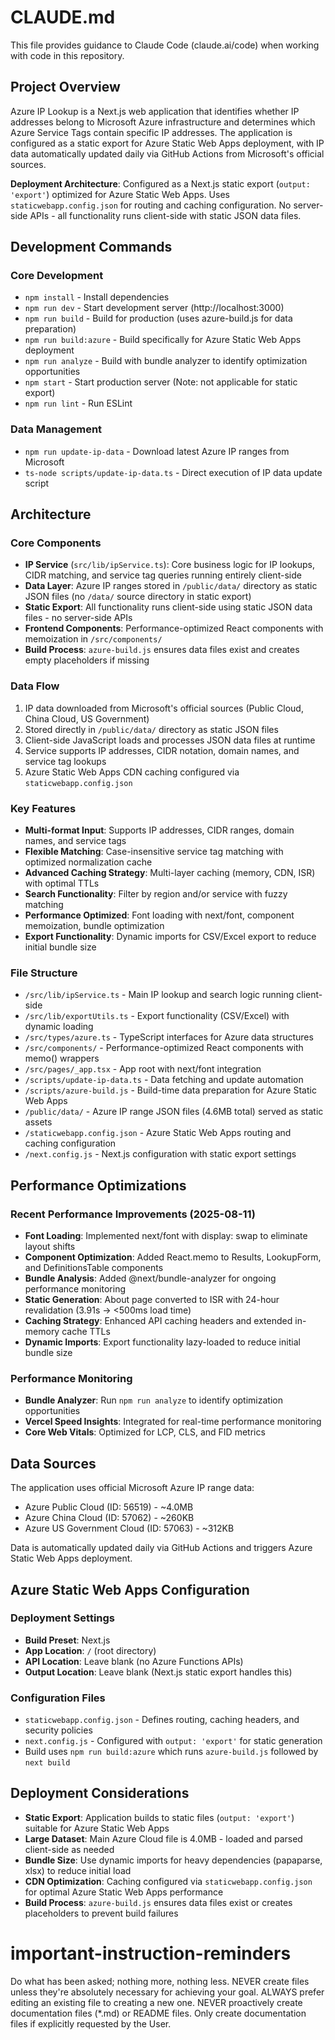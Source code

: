# CLAUDE.md

This file provides guidance to Claude Code (claude.ai/code) when working with code in this repository.

## Project Overview

Azure IP Lookup is a Next.js web application that identifies whether IP addresses belong to Microsoft Azure infrastructure and determines which Azure Service Tags contain specific IP addresses. The application is configured as a static export for Azure Static Web Apps deployment, with IP data automatically updated daily via GitHub Actions from Microsoft's official sources.

**Deployment Architecture**: Configured as a Next.js static export (`output: 'export'`) optimized for Azure Static Web Apps. Uses `staticwebapp.config.json` for routing and caching configuration. No server-side APIs - all functionality runs client-side with static JSON data files.

## Development Commands

### Core Development
- `npm install` - Install dependencies
- `npm run dev` - Start development server (http://localhost:3000)
- `npm run build` - Build for production (uses azure-build.js for data preparation)
- `npm run build:azure` - Build specifically for Azure Static Web Apps deployment
- `npm run analyze` - Build with bundle analyzer to identify optimization opportunities
- `npm start` - Start production server (Note: not applicable for static export)
- `npm run lint` - Run ESLint

### Data Management
- `npm run update-ip-data` - Download latest Azure IP ranges from Microsoft
- `ts-node scripts/update-ip-data.ts` - Direct execution of IP data update script

## Architecture

### Core Components
- **IP Service** (`src/lib/ipService.ts`): Core business logic for IP lookups, CIDR matching, and service tag queries running entirely client-side
- **Data Layer**: Azure IP ranges stored in `/public/data/` directory as static JSON files (no `/data/` source directory in static export)
- **Static Export**: All functionality runs client-side using static JSON data files - no server-side APIs
- **Frontend Components**: Performance-optimized React components with memoization in `/src/components/`
- **Build Process**: `azure-build.js` ensures data files exist and creates empty placeholders if missing

### Data Flow
1. IP data downloaded from Microsoft's official sources (Public Cloud, China Cloud, US Government)
2. Stored directly in `/public/data/` directory as static JSON files
3. Client-side JavaScript loads and processes JSON data files at runtime
4. Service supports IP addresses, CIDR notation, domain names, and service tag lookups
5. Azure Static Web Apps CDN caching configured via `staticwebapp.config.json`

### Key Features
- **Multi-format Input**: Supports IP addresses, CIDR ranges, domain names, and service tags
- **Flexible Matching**: Case-insensitive service tag matching with optimized normalization cache
- **Advanced Caching Strategy**: Multi-layer caching (memory, CDN, ISR) with optimal TTLs
- **Search Functionality**: Filter by region and/or service with fuzzy matching
- **Performance Optimized**: Font loading with next/font, component memoization, bundle optimization
- **Export Functionality**: Dynamic imports for CSV/Excel export to reduce initial bundle size

### File Structure
- `/src/lib/ipService.ts` - Main IP lookup and search logic running client-side
- `/src/lib/exportUtils.ts` - Export functionality (CSV/Excel) with dynamic loading
- `/src/types/azure.ts` - TypeScript interfaces for Azure data structures
- `/src/components/` - Performance-optimized React components with memo() wrappers
- `/src/pages/_app.tsx` - App root with next/font integration
- `/scripts/update-ip-data.ts` - Data fetching and update automation
- `/scripts/azure-build.js` - Build-time data preparation for Azure Static Web Apps
- `/public/data/` - Azure IP range JSON files (4.6MB total) served as static assets
- `/staticwebapp.config.json` - Azure Static Web Apps routing and caching configuration
- `/next.config.js` - Next.js configuration with static export settings

## Performance Optimizations

### Recent Performance Improvements (2025-08-11)
- **Font Loading**: Implemented next/font with display: swap to eliminate layout shifts
- **Component Optimization**: Added React.memo to Results, LookupForm, and DefinitionsTable components
- **Bundle Analysis**: Added @next/bundle-analyzer for ongoing performance monitoring
- **Static Generation**: About page converted to ISR with 24-hour revalidation (3.91s → <500ms load time)
- **Caching Strategy**: Enhanced API caching headers and extended in-memory cache TTLs
- **Dynamic Imports**: Export functionality lazy-loaded to reduce initial bundle size

### Performance Monitoring
- **Bundle Analyzer**: Run `npm run analyze` to identify optimization opportunities
- **Vercel Speed Insights**: Integrated for real-time performance monitoring
- **Core Web Vitals**: Optimized for LCP, CLS, and FID metrics

## Data Sources

The application uses official Microsoft Azure IP range data:
- Azure Public Cloud (ID: 56519) - ~4.0MB
- Azure China Cloud (ID: 57062) - ~260KB
- Azure US Government Cloud (ID: 57063) - ~312KB

Data is automatically updated daily via GitHub Actions and triggers Azure Static Web Apps deployment.

## Azure Static Web Apps Configuration

### Deployment Settings
- **Build Preset**: Next.js
- **App Location**: `/` (root directory)
- **API Location**: Leave blank (no Azure Functions APIs)
- **Output Location**: Leave blank (Next.js static export handles this)

### Configuration Files
- `staticwebapp.config.json` - Defines routing, caching headers, and security policies
- `next.config.js` - Configured with `output: 'export'` for static generation
- Build uses `npm run build:azure` which runs `azure-build.js` followed by `next build`

## Deployment Considerations

- **Static Export**: Application builds to static files (`output: 'export'`) suitable for Azure Static Web Apps
- **Large Dataset**: Main Azure Cloud file is 4.0MB - loaded and parsed client-side as needed
- **Bundle Size**: Use dynamic imports for heavy dependencies (papaparse, xlsx) to reduce initial load
- **CDN Optimization**: Caching configured via `staticwebapp.config.json` for optimal Azure Static Web Apps performance
- **Build Process**: `azure-build.js` ensures data files exist or creates placeholders to prevent build failures

# important-instruction-reminders
Do what has been asked; nothing more, nothing less.
NEVER create files unless they're absolutely necessary for achieving your goal.
ALWAYS prefer editing an existing file to creating a new one.
NEVER proactively create documentation files (*.md) or README files. Only create documentation files if explicitly requested by the User.